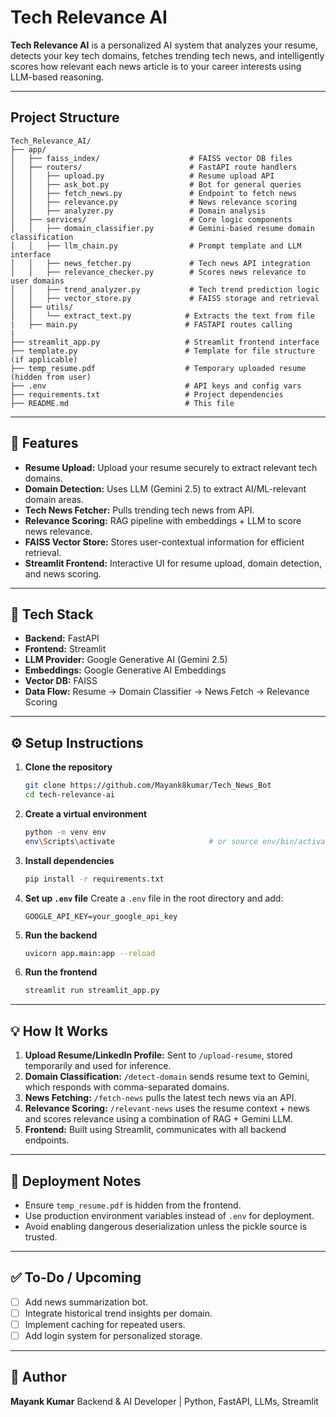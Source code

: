 # Tech Relevance AI

**Tech Relevance AI** is a personalized AI system that analyzes your resume, detects your key tech domains, fetches trending tech news, and intelligently scores how relevant each news article is to your career interests using LLM-based reasoning.

---

##  Project Structure

```
Tech_Relevance_AI/
├── app/
│   ├── faiss_index/                    # FAISS vector DB files
│   ├── routers/                        # FastAPI route handlers
│   │   ├── upload.py                   # Resume upload API
│   │   ├── ask_bot.py                  # Bot for general queries
│   │   ├── fetch_news.py               # Endpoint to fetch news
│   │   ├── relevance.py                # News relevance scoring
│   │   ├── analyzer.py                 # Domain analysis
│   ├── services/                       # Core logic components
│   │   ├── domain_classifier.py        # Gemini-based resume domain classification
│   │   ├── llm_chain.py                # Prompt template and LLM interface
│   │   ├── news_fetcher.py             # Tech news API integration
│   │   ├── relevance_checker.py        # Scores news relevance to user domains
│   │   ├── trend_analyzer.py           # Tech trend prediction logic
│   │   ├── vector_store.py             # FAISS storage and retrieval
│   ├── utils/
│   │   └── extract_text.py            # Extracts the text from file
|   ├── main.py                        # FASTAPI routes calling
|
├── streamlit_app.py                   # Streamlit frontend interface
├── template.py                        # Template for file structure (if applicable)
├── temp_resume.pdf                    # Temporary uploaded resume (hidden from user)
├── .env                               # API keys and config vars
├── requirements.txt                   # Project dependencies
├── README.md                          # This file
```

---

## 🔧 Features

* **Resume Upload:** Upload your resume securely to extract relevant tech domains.
* **Domain Detection:** Uses LLM (Gemini 2.5) to extract AI/ML-relevant domain areas.
* **Tech News Fetcher:** Pulls trending tech news from API.
* **Relevance Scoring:** RAG pipeline with embeddings + LLM to score news relevance.
* **FAISS Vector Store:** Stores user-contextual information for efficient retrieval.
* **Streamlit Frontend:** Interactive UI for resume upload, domain detection, and news scoring.

---

## 📀 Tech Stack

* **Backend:** FastAPI
* **Frontend:** Streamlit
* **LLM Provider:** Google Generative AI (Gemini 2.5)
* **Embeddings:** Google Generative AI Embeddings
* **Vector DB:** FAISS
* **Data Flow:** Resume → Domain Classifier → News Fetch → Relevance Scoring

---

## ⚙️ Setup Instructions

1. **Clone the repository**

   ```bash
   git clone https://github.com/Mayank8kumar/Tech_News_Bot
   cd tech-relevance-ai
   ```

2. **Create a virtual environment**

   ```bash
   python -m venv env
   env\Scripts\activate                     # or source env/bin/activate on Mac
   ```

3. **Install dependencies**

   ```bash
   pip install -r requirements.txt
   ```

4. **Set up `.env` file**
   Create a `.env` file in the root directory and add:

   ```
   GOOGLE_API_KEY=your_google_api_key
   ```

5. **Run the backend**

   ```bash
   uvicorn app.main:app --reload
   ```

6. **Run the frontend**

   ```bash
   streamlit run streamlit_app.py
   ```

---

## 💡 How It Works

1. **Upload Resume/LinkedIn Profile:** Sent to `/upload-resume`, stored temporarily and used for inference.
2. **Domain Classification:** `/detect-domain` sends resume text to Gemini, which responds with comma-separated domains.
3. **News Fetching:** `/fetch-news` pulls the latest tech news via an API.
4. **Relevance Scoring:** `/relevant-news` uses the resume context + news and scores relevance using a combination of RAG + Gemini LLM.
5. **Frontend:** Built using Streamlit, communicates with all backend endpoints.

---

## 📁 Deployment Notes

* Ensure `temp_resume.pdf` is hidden from the frontend.
* Use production environment variables instead of `.env` for deployment.
* Avoid enabling dangerous deserialization unless the pickle source is trusted.

---

## ✅ To-Do / Upcoming

* [ ] Add news summarization bot.
* [ ] Integrate historical trend insights per domain.
* [ ] Implement caching for repeated users.
* [ ] Add login system for personalized storage.

---

## 👤 Author

**Mayank Kumar**
Backend & AI Developer | Python, FastAPI, LLMs, Streamlit
